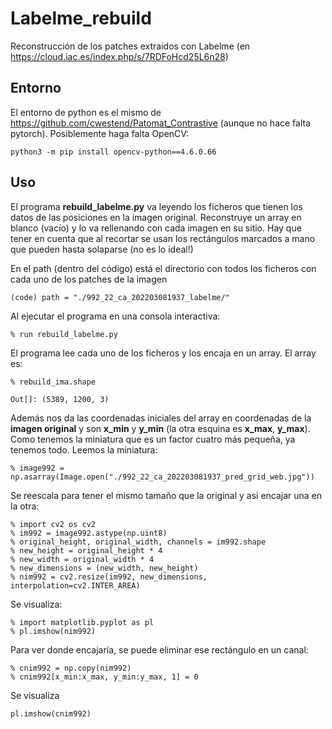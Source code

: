 # Labelme_rebuild
Reconstrucción de los patches extraidos con Labelme (en https://cloud.iac.es/index.php/s/7RDFoHcd25L6n28)

## Entorno
El entorno de python es el mismo de https://github.com/cwestend/Patomat_Contrastive (aunque no hace falta pytorch).
Posiblemente haga falta OpenCV:

```
python3 -m pip install opencv-python==4.6.0.66

```

## Uso
El programa **rebuild_labelme.py** va leyendo los ficheros que tienen los datos de las posiciones en la imagen original. Reconstruye un array
en blanco (vacío) y lo  va rellenando con cada imagen en su sitio. Hay que tener en cuenta que al recortar se usan los
rectángulos marcados a mano que pueden hasta solaparse (no es lo ideal!)

En el path (dentro del código) está el directorio con todos los ficheros con cada uno de los patches de la imagen

```
(code) path = "./992_22_ca_202203081937_labelme/"

```

Al ejecutar el programa en una consola interactiva:

```
% run rebuild_labelme.py
```
El programa lee cada uno de los ficheros y los encaja en un array. El array es:

```
% rebuild_ima.shape

Out[]: (5389, 1200, 3)

```

Además nos da las coordenadas iniciales del array en coordenadas de la **imagen original** y son **x_min** y **y_min**
(la otra esquina es **x_max**, **y_max**). 
Como tenemos la miniatura que es un factor cuatro más pequeña, ya tenemos todo.
Leemos la miniatura:

```
% image992 = np.asarray(Image.open("./992_22_ca_202203081937_pred_grid_web.jpg"))

```
Se reescala para tener el mismo tamaño que la original y asi encajar una en la otra:

```
% import cv2 os cv2
% im992 = image992.astype(np.uint8)
% original_height, original_width, channels = im992.shape
% new_height = original_height * 4
% new_width = original_width * 4
% new_dimensions = (new_width, new_height)
% nim992 = cv2.resize(im992, new_dimensions, interpolation=cv2.INTER_AREA)

```

Se visualiza:
```
% import matplotlib.pyplot as pl
% pl.imshow(nim992)
```
Para ver donde encajaría, se puede eliminar ese rectángulo en un canal:

```
% cnim992 = np.copy(nim992)
% cnim992[x_min:x_max, y_min:y_max, 1] = 0

```
Se visualiza

```
pl.imshow(cnim992)

```













